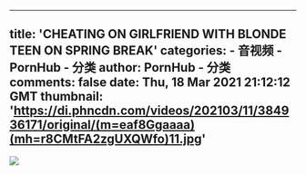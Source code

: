 
---
title: 'CHEATING ON GIRLFRIEND WITH BLONDE TEEN ON SPRING BREAK'
categories: 
    - 音视频
    - PornHub - 分类
author: PornHub - 分类
comments: false
date: Thu, 18 Mar 2021 21:12:12 GMT
thumbnail: 'https://di.phncdn.com/videos/202103/11/384936171/original/(m=eaf8Ggaaaa)(mh=r8CMtFA2zgUXQWfo)11.jpg'
---

<div>   
<img src="https://di.phncdn.com/videos/202103/11/384936171/original/(m=eaf8Ggaaaa)(mh=r8CMtFA2zgUXQWfo)11.jpg" referrerpolicy="no-referrer">  
</div>
            